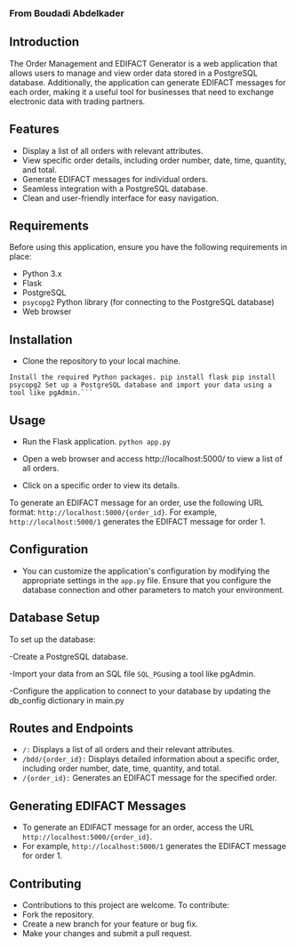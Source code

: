 ### From Boudadi Abdelkader 

## Introduction

The Order Management and EDIFACT Generator is a web application that allows users to manage and view order data stored in a PostgreSQL database. Additionally, the application can generate EDIFACT messages for each order, making it a useful tool for businesses that need to exchange electronic data with trading partners.

## Features

- Display a list of all orders with relevant attributes.
- View specific order details, including order number, date, time, quantity, and total.
- Generate EDIFACT messages for individual orders.
- Seamless integration with a PostgreSQL database.
- Clean and user-friendly interface for easy navigation.

## Requirements

Before using this application, ensure you have the following requirements in place:

- Python 3.x
- Flask
- PostgreSQL
- `psycopg2` Python library (for connecting to the PostgreSQL database)
- Web browser

## Installation

- Clone the repository to your local machine.

`
Install the required Python packages.
pip install flask
pip install psycopg2
Set up a PostgreSQL database and import your data using a tool like pgAdmin.```
`
## Usage
- Run the Flask application.
`python app.py`
- Open a web browser and access http://localhost:5000/ to view a list of all orders.

- Click on a specific order to view its details.

To generate an EDIFACT message for an order, use the following URL format: `http://localhost:5000/{order_id}`. For example, `http://localhost:5000/1` generates the EDIFACT message for order 1.
## Configuration
- You can customize the application's configuration by modifying the appropriate settings in the `app.py` file.
Ensure that you configure the database connection and other parameters to match your environment.

## Database Setup
To set up the database:

-Create a PostgreSQL database.

-Import your data from an SQL file `SQL_PG`using a tool like pgAdmin.

-Configure the application to connect to your database by updating the db_config dictionary in main.py

## Routes and Endpoints
- `/:` Displays a list of all orders and their relevant attributes.
- `/bdd/{order_id}:` Displays detailed information about a specific order, including order number, date, time, quantity, and total.
- `/{order_id}:` Generates an EDIFACT message for the specified order.

## Generating EDIFACT Messages
- To generate an EDIFACT message for an order, access the URL `http://localhost:5000/{order_id}`.
- For example, `http://localhost:5000/1` generates the EDIFACT message for order 1.

## Contributing
- Contributions to this project are welcome. To contribute:
- Fork the repository.
- Create a new branch for your feature or bug fix.
- Make your changes and submit a pull request.
